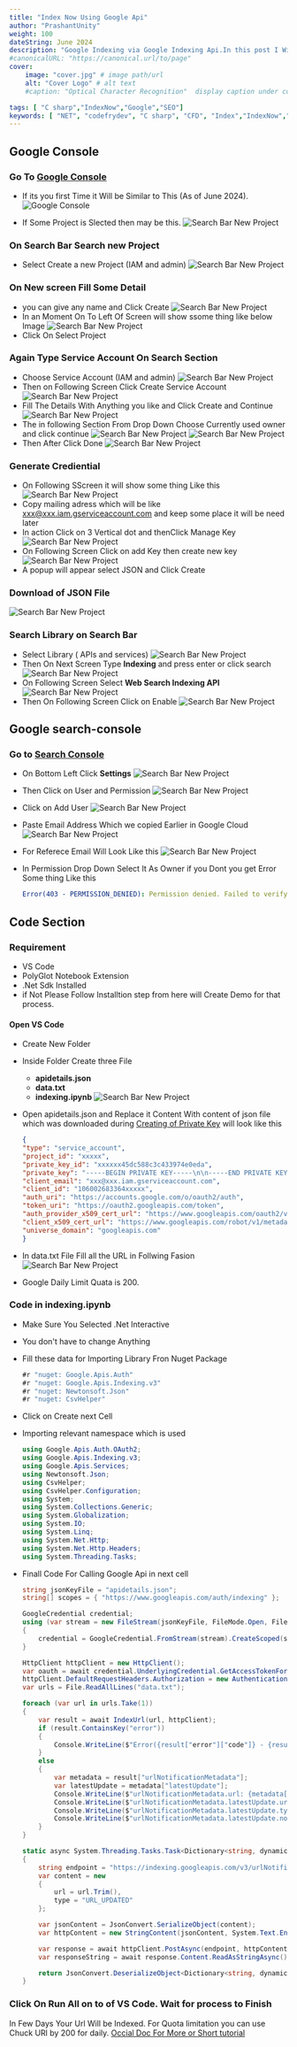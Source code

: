 ```yaml
---
title: "Index Now Using Google Api"
author: "PrashantUnity"
weight: 100
dateString: June 2024  
description: "Google Indexing via Google Indexing Api.In this post I Will Guide you How to Do this using program in C# "
#canonicalURL: "https://canonical.url/to/page"
cover:
    image: "cover.jpg" # image path/url
    alt: "Cover Logo" # alt text
    #caption: "Optical Character Recognition"  display caption under cover 

tags: [ "C sharp","IndexNow","Google","SEO"]
keywords: [ "NET", "codefrydev", "C sharp", "CFD", "Index","IndexNow","indexing","Google Index","SEO"]
---
```



## Google Console

### Go To [Google Console](https://console.cloud.google.com/welcome)

- If its you first Time it Will be Similar to This (As of June 2024). 
    ![Google Console](./1.11.png)

- If Some Project is Slected then may be this. 
    ![Search Bar New Project](1.png)

### On Search Bar Search new Project 

- Select Create a new Project (IAM and admin)
    ![Search Bar New Project](1.1.png)

### On New screen Fill Some Detail

- you can give any name and Click Create
    ![Search Bar New Project](3.png)
- In an Moment On To Left Of Screen will show ssome thing like below Image
![Search Bar New Project](4.png)
- Click On Select Project

### Again Type Service Account On Search Section

- Choose Service Account (IAM and admin)
    ![Search Bar New Project](5.png)
- Then on Following Screen Click Create Service Account
    ![Search Bar New Project](6.png)
- Fill The Details With Anything you like and Click Create and Continue
    ![Search Bar New Project](7.png)
- The in following Section From Drop Down Choose Currently used owner and click continue
    ![Search Bar New Project](8.png)
    ![Search Bar New Project](9.png)
- Then After Click Done
    ![Search Bar New Project](10.png)

### Generate Crediential

- On Following SScreen it will show some thing Like this
![Search Bar New Project](12.png)
- Copy mailing adress which will be like xxx@xxx.iam.gserviceaccount.com and keep some place it will be need later
- In action Click on 3 Vertical dot and thenClick Manage Key
    ![Search Bar New Project](13.png)
- On Following Screen Click on add Key then create new key
    ![Search Bar New Project](14.png)
- A popup will appear select  JSON and Click Create

### Download of JSON File
![Search Bar New Project](15.png)

### Search Library on Search Bar

- Select Library ( APIs and services)
    ![Search Bar New Project](16.png)
- Then On Next Screen Type **Indexing** and press enter or click search 
    ![Search Bar New Project](17.png)
- On Following Screen Select **Web Search Indexing API**
    ![Search Bar New Project](18.png)
- Then On Following Screen Click on Enable
    ![Search Bar New Project](19.png)


## Google search-console

### Go to [Search Console](https://search.google.com/search-console?)

- On Bottom Left Click **Settings**
    ![Search Bar New Project](20.png)
- Then Click on User and Permission
    ![Search Bar New Project](22.png)
- Click on Add User
![Search Bar New Project](23.png)
- Paste Email Address Which we copied Earlier in Google Cloud
![Search Bar New Project](24.png)
- For Referece Email Will Look Like this
    ![Search Bar New Project](21.png)

- In Permission Drop Down Select It As Owner if you Dont you get Error Some thing Like this
    ```yaml
    Error(403 - PERMISSION_DENIED): Permission denied. Failed to verify the URL ownership.
    ```
 
## Code Section

### Requirement

- VS Code 
- PolyGlot Notebook Extension
- .Net Sdk Installed
- if Not Please Follow Installtion step from here will Create Demo for that process.

#### Open VS Code

- Create New Folder
- Inside Folder Create three File
    - **apidetails.json**
    - **data.txt**
    - **indexing.ipynb**
    ![Search Bar New Project](26.png)
- Open apidetails.json and Replace it Content With content of json file which was downloaded during [Creating of Private Key](#download-of-json-file) will look like this

    ```json
    {
    "type": "service_account",
    "project_id": "xxxxx",
    "private_key_id": "xxxxxx45dc588c3c433974e0eda",
    "private_key": "-----BEGIN PRIVATE KEY-----\n\n-----END PRIVATE KEY-----\n",
    "client_email": "xxx@xxx.iam.gserviceaccount.com",
    "client_id": "106002683364xxxxx",
    "auth_uri": "https://accounts.google.com/o/oauth2/auth",
    "token_uri": "https://oauth2.googleapis.com/token",
    "auth_provider_x509_cert_url": "https://www.googleapis.com/oauth2/v1/certs",
    "client_x509_cert_url": "https://www.googleapis.com/robot/v1/metadata/x509/xxxx.iam.gserviceaccount.com",
    "universe_domain": "googleapis.com"
    }
    ```

- In data.txt File Fill all the URL in Follwing Fasion
    ![Search Bar New Project](27.png)
- Google Daily Limit Quata is 200.

### Code in indexing.ipynb

- Make Sure You Selected .Net Interactive
- You don't have to change Anything
- Fill these data for Importing Library Fron Nuget Package

    ```csharp {linenos=true}
    #r "nuget: Google.Apis.Auth"
    #r "nuget: Google.Apis.Indexing.v3"
    #r "nuget: Newtonsoft.Json"
    #r "nuget: CsvHelper"
    ```

- Click on Create next Cell
- Importing relevant namespace which is used

    ```csharp {linenos=true}
    using Google.Apis.Auth.OAuth2;
    using Google.Apis.Indexing.v3;
    using Google.Apis.Services;
    using Newtonsoft.Json;
    using CsvHelper;
    using CsvHelper.Configuration;
    using System;
    using System.Collections.Generic;
    using System.Globalization;
    using System.IO;
    using System.Linq;
    using System.Net.Http;
    using System.Net.Http.Headers;
    using System.Threading.Tasks;
    ```

- Finall Code For Calling Google Api in next cell

    ```csharp {linenos=true}
    string jsonKeyFile = "apidetails.json";
    string[] scopes = { "https://www.googleapis.com/auth/indexing" };

    GoogleCredential credential;
    using (var stream = new FileStream(jsonKeyFile, FileMode.Open, FileAccess.Read))
    {
        credential = GoogleCredential.FromStream(stream).CreateScoped(scopes);
    }

    HttpClient httpClient = new HttpClient(); 
    var oauth = await credential.UnderlyingCredential.GetAccessTokenForRequestAsync();
    httpClient.DefaultRequestHeaders.Authorization = new AuthenticationHeaderValue("Bearer", oauth);
    var urls = File.ReadAllLines("data.txt");

    foreach (var url in urls.Take(1))
    {
        var result = await IndexUrl(url, httpClient);
        if (result.ContainsKey("error"))
        {
            Console.WriteLine($"Error({result["error"]["code"]} - {result["error"]["status"]}): {result["error"]["message"]}");
        }
        else
        {
            var metadata = result["urlNotificationMetadata"];
            var latestUpdate = metadata["latestUpdate"];
            Console.WriteLine($"urlNotificationMetadata.url: {metadata["url"]}");
            Console.WriteLine($"urlNotificationMetadata.latestUpdate.url: {latestUpdate["url"]}");
            Console.WriteLine($"urlNotificationMetadata.latestUpdate.type: {latestUpdate["type"]}");
            Console.WriteLine($"urlNotificationMetadata.latestUpdate.notifyTime: {latestUpdate["notifyTime"]}");
        }
    } 
    
    static async System.Threading.Tasks.Task<Dictionary<string, dynamic>> IndexUrl(string url, HttpClient httpClient)
    {
        string endpoint = "https://indexing.googleapis.com/v3/urlNotifications:publish";
        var content = new
        {
            url = url.Trim(),
            type = "URL_UPDATED"
        };

        var jsonContent = JsonConvert.SerializeObject(content);
        var httpContent = new StringContent(jsonContent, System.Text.Encoding.UTF8, "application/json");

        var response = await httpClient.PostAsync(endpoint, httpContent);
        var responseString = await response.Content.ReadAsStringAsync();

        return JsonConvert.DeserializeObject<Dictionary<string, dynamic>>(responseString);
    }
    ```


### Click On Run All on to of VS Code. Wait for process to Finish

In Few Days Your Url Will be Indexed. For Quota limitation you can use Chuck URl by 200 for daily.
[Occial Doc For More or Short tutorial](https://developers.google.com/search/apis/indexing-api/v3/prereqs)
